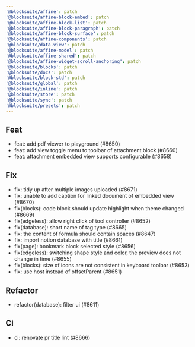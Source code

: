 ```yaml
---
'@blocksuite/affine': patch
'@blocksuite/affine-block-embed': patch
'@blocksuite/affine-block-list': patch
'@blocksuite/affine-block-paragraph': patch
'@blocksuite/affine-block-surface': patch
'@blocksuite/affine-components': patch
'@blocksuite/data-view': patch
'@blocksuite/affine-model': patch
'@blocksuite/affine-shared': patch
'@blocksuite/affine-widget-scroll-anchoring': patch
'@blocksuite/blocks': patch
'@blocksuite/docs': patch
'@blocksuite/block-std': patch
'@blocksuite/global': patch
'@blocksuite/inline': patch
'@blocksuite/store': patch
'@blocksuite/sync': patch
'@blocksuite/presets': patch
---
```


## Feat

- feat: add pdf viewer to playground (#8650)
- feat: add view toggle menu to toolbar of attachment block (#8660)
- feat: attachment embedded view supports configurable (#8658)

## Fix

- fix: tidy up after multiple images uploaded (#8671)
- fix: unable to add caption for linked document of embedded view (#8670)
- fix(blocks): code block should update highlight when theme changed (#8669)
- fix(edgeless): allow right click of tool controller (#8652)
- fix(database): short name of tag type (#8665)
- fix: the content of formula should contain spaces (#8647)
- fix: import notion database with title (#8661)
- fix(page): bookmark block selected style (#8656)
- fix(edgeless): switching shape style and color, the preview does not change in time (#8655)
- fix(blocks): size of icons are not consistent in keyboard toolbar (#8653)
- fix: use host instead of offsetParent (#8651)

## Refactor

- refactor(database): filter ui (#8611)

## Ci

- ci: renovate pr title lint (#8666)
